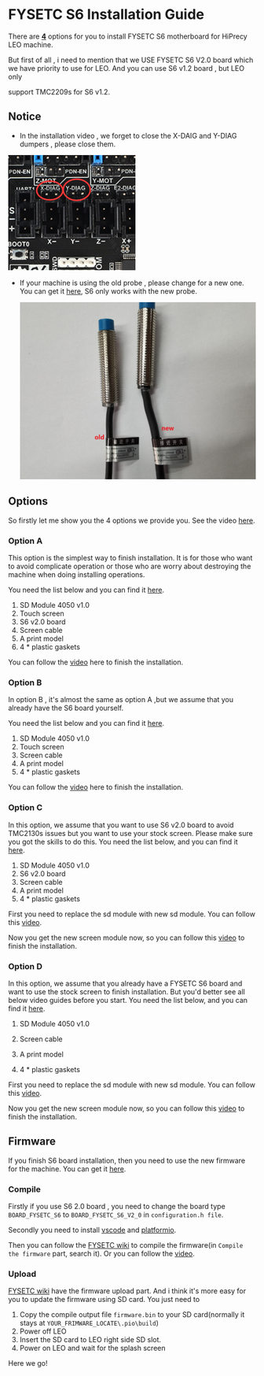 # FYSETC S6 Installation Guide

There are <u>**4**</u> options  for you  to install FYSETC S6 motherboard  for HiPrecy LEO machine.

But first of all , i need to mention that we USE FYSETC S6 V2.0 board which we have priority to use for LEO. And you can use S6 v1.2 board , but LEO only 

support TMC2209s for S6 v1.2.

## Notice

- In the installation video , we forget to close the X-DAIG and Y-DIAG dumpers , please  close them.


![img](diag.png)

- If your machine is using the old probe , please change for a new one. You can get it [here](https://www.aliexpress.com/item/1005001644904733.html?spm=5261.ProductManageOnline.0.0.37b34edfQFaFLd
), S6 only works with the new probe.
  
  <img src="Probe.jpg" style="zoom:50%;" /> 

## Options

So firstly let me show you the 4 options we provide you. See the video [here](https://www.youtube.com/watch?v=JwpbHcIDuRg).

### Option A

This option is the simplest way to finish installation. It is for those who want to avoid complicate operation or those who are worry about destroying the machine when doing installing operations. 

You need the list below and you can find it [here](https://www.aliexpress.com/item/1005001388620584.html?spm=5261.ProductManageOnline.0.0.42fb4edffQhUC1).

1. SD Module 4050 v1.0
2. Touch screen
3. S6 v2.0 board
4. Screen cable
5. A print model
6. 4 * plastic gaskets

You can follow the [video](https://youtu.be/BhZoQ32DnBE) here to finish the installation.

### Option B

In option B , it's almost the same as option A ,but we assume that you already have the S6 board yourself.

You need the list below and you can find it [here](https://www.aliexpress.com/item/1005001388620584.html?spm=5261.ProductManageOnline.0.0.42fb4edffQhUC1).

1. SD Module 4050 v1.0
2. Touch screen
3. Screen cable
4. A print model
5. 4 * plastic gaskets

You can follow the [video](https://youtu.be/BhZoQ32DnBE) here to finish the installation.

### Option C

In this option, we assume that you want to use S6 v2.0 board to avoid TMC2130s issues but you want to use your stock screen. Please make sure you got the skills to do this. You need the list below, and you can find it [here](https://www.aliexpress.com/item/1005001388620584.html?spm=5261.ProductManageOnline.0.0.42fb4edffQhUC1).

1. SD Module 4050 v1.0
2. S6 v2.0 board
3. Screen cable
4. A print model
5. 4 * plastic gaskets

First you need to replace the sd module with new sd module. You can follow this [video](https://www.youtube.com/watch?v=Uad3ZhkHbRU).

Now you get the new screen module now, so you can follow this [video](https://youtu.be/BhZoQ32DnBE) to finish the installation.

### Option D

In this option, we assume that you already have a  FYSETC S6 board and want to use the stock screen to finish installation. But you'd better see all below video guides before you start. You need the list below, and you can find it [here](https://www.aliexpress.com/item/1005001388922186.html?spm=5261.ProductManageOnline.0.0.6d274edfaUbvHV).

1. SD Module 4050 v1.0

2. Screen cable

3. A print model

4. 4 * plastic gaskets

First you need to replace the sd module with new sd module. You can follow this [video](https://www.youtube.com/watch?v=Uad3ZhkHbRU).

Now you get the new screen module now, so you can follow this [video](https://youtu.be/BhZoQ32DnBE) to finish the installation.

## Firmware

If you finish S6 board installation, then you need to use the new firmware for the machine. You can get it [here](https://github.com/HiPrecy/Firmware-HiPrecy/tree/LEO/2.0.x-S6).

### Compile

Firstly if you use S6 2.0 board , you need to change the board type ```BOARD_FYSETC_S6``` to ```BOARD_FYSETC_S6_V2_0``` in ```configuration.h file```.

Secondly you need to install [vscode](https://code.visualstudio.com/) and [platformio](https://platformio.org/). 

Then you can follow the [FYSETC wiki](https://wiki.fysetc.com/FYSETC_S6/) to compile the firmware(in ```Compile the firmware``` part, search it). Or you can follow the [video](https://www.youtube.com/watch?v=jctbREgrldM). 

### Upload

[FYSETC wiki](https://wiki.fysetc.com/FYSETC_S6/) have the firmware upload part. And i think it's more easy for you to update the firmware using SD card. You just need to

1. Copy the compile output file ```firmware.bin``` to your SD card(normally it stays at ```YOUR_FRIMWARE_LOCATE\.pio\build```)
2. Power off LEO
3. Insert the SD card to LEO right side SD slot.
4. Power on LEO and wait for the splash screen

Here we go!




